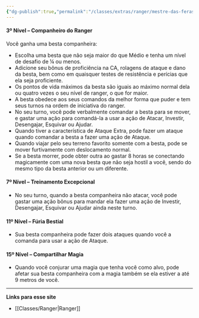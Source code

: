 ```yaml
---
{"dg-publish":true,"permalink":"/classes/extras/ranger/mestre-das-feras/","created":"2024-08-17T10:43:45.100-03:00","updated":"2024-07-28T22:17:30.391-03:00"}
---
```



#### **3º Nível – Companheiro do Ranger**
Você ganha uma besta companheira:
- Escolha uma besta que não seja maior do que Médio e tenha um nível de desafio de ¼ ou menos.
- Adicione seu bônus de proficiência na CA, rolagens de ataque e dano da besta, bem como em quaisquer testes de resistência e perícias que ela seja proficiente.
- Os pontos de vida máximos da besta são iguais ao máximo normal dela ou quatro vezes o seu nível de ranger, o que for maior.
- A besta obedece aos seus comandos da melhor forma que puder e tem seus turnos na ordem de iniciativa do ranger.
- No seu turno, você pode verbalmente comandar a besta para se mover, e gastar uma ação para comandá-la a usar a ação de Atacar, Investir, Desengajar, Esquivar ou Ajudar.
- Quando tiver a característica de Ataque Extra, pode fazer um ataque quando comandar a besta a fazer uma ação de Ataque.
- Quando viajar pelo seu terreno favorito somente com a besta, pode se mover furtivamente com deslocamento normal.
- Se a besta morrer, pode obter outra ao gastar 8 horas se conectando magicamente com uma nova besta que não seja hostil a você, sendo do mesmo tipo da besta anterior ou um diferente.

#### **7º Nível – Treinamento Excepcional**
- No seu turno, quando a besta companheira não atacar, você pode gastar uma ação bônus para mandar ela fazer uma ação de Investir, Desengajar, Esquivar ou Ajudar ainda neste turno.

#### **11º Nível – Fúria Bestial**
- Sua besta companheira pode fazer dois ataques quando você a comanda para usar a ação de Ataque.

#### **15º Nível – Compartilhar Magia**
- Quando você conjurar uma magia que tenha você como alvo, pode afetar sua besta companheira com a magia também se ela estiver a até 9 metros de você.

___
**Links para esse site**
- [[Classes/Ranger\|Ranger]]